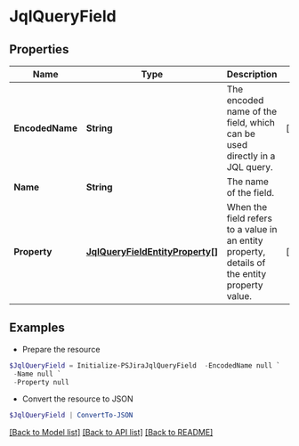 # JqlQueryField
## Properties

Name | Type | Description | Notes
------------ | ------------- | ------------- | -------------
**EncodedName** | **String** | The encoded name of the field, which can be used directly in a JQL query. | [optional] 
**Name** | **String** | The name of the field. | 
**Property** | [**JqlQueryFieldEntityProperty[]**](JqlQueryFieldEntityProperty.md) | When the field refers to a value in an entity property, details of the entity property value. | [optional] 

## Examples

- Prepare the resource
```powershell
$JqlQueryField = Initialize-PSJiraJqlQueryField  -EncodedName null `
 -Name null `
 -Property null
```

- Convert the resource to JSON
```powershell
$JqlQueryField | ConvertTo-JSON
```

[[Back to Model list]](../README.md#documentation-for-models) [[Back to API list]](../README.md#documentation-for-api-endpoints) [[Back to README]](../README.md)

